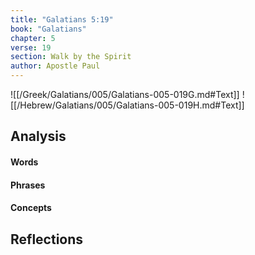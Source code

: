 ```yaml
---
title: "Galatians 5:19"
book: "Galatians"
chapter: 5
verse: 19
section: Walk by the Spirit
author: Apostle Paul
---
```

![[/Greek/Galatians/005/Galatians-005-019G.md#Text]]
![[/Hebrew/Galatians/005/Galatians-005-019H.md#Text]]

## Analysis

#### Words

#### Phrases

#### Concepts

## Reflections

